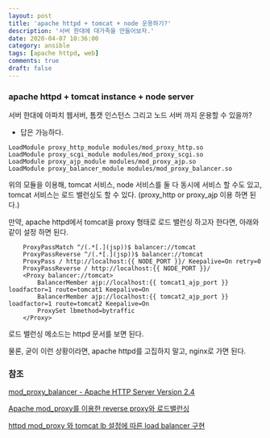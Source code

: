 ```yaml
---
layout: post
title: 'apache httpd + tomcat + node 운용하기?'
description: '서버 한대에 대가족을 만들어보자.'
date: 2020-04-07 10:36:00
category: ansible
tags: [apache httpd, web]
comments: true
draft: false
---
```


### apache httpd + tomcat instance + node server

서버 한대에 아파치 웹서버, 톰캣 인스턴스 그리고 노드 서버 까지 운용할 수 있을까?

- 답은 가능하다.

```
LoadModule proxy_http_module modules/mod_proxy_http.so
LoadModule proxy_scgi_module modules/mod_proxy_scgi.so
LoadModule proxy_ajp_module modules/mod_proxy_ajp.so
LoadModule proxy_balancer_module modules/mod_proxy_balancer.so
```

위의 모듈을 이용해, tomcat 서비스, node 서비스를 둘 다 동시에 서비스 할 수도 있고, tomcat 서비스는 로드 밸런싱도 할 수 있다. (proxy_http or proxy_ajp 이용 하면 된다.)

만약, apache httpd에서 tomcat을 proxy 형태로 로드 밸런싱 하고자 한다면, 아래와 같이 설정 하면 된다.

```
    ProxyPassMatch ^/(.*[.](jsp))$ balancer://tomcat
    ProxyPassReverse ^/(.*[.](jsp))$ balancer://tomcat
    ProxyPass / http://localhost:{{ NODE_PORT }}/ Keepalive=On retry=0
    ProxyPassReverse / http://localhost:{{ NODE_PORT }}/
    <Proxy balancer://tomcat>
        BalancerMember ajp://localhost:{{ tomcat1_ajp_port }} loadfactor=1 route=tomcat1 Keepalive=On
        BalancerMember ajp://localhost:{{ tomcat2_ajp_port }} loadfactor=1 route=tomcat2 Keepalive=On
        ProxySet lbmethod=bytraffic
    </Proxy>
```

로드 밸런싱 메소드는 httpd 문서를 보면 된다.

물론, 굳이 이런 상황이라면, apache httpd를 고집하지 말고, nginx로 가면 된다.

### 참조

[mod_proxy_balancer - Apache HTTP Server Version 2.4](https://httpd.apache.org/docs/2.2/mod/mod_proxy_balancer.html)

[Apache mod_proxy를 이용한 reverse proxy와 로드밸런싱](https://khlee03.tistory.com/entry/Apache-modproxy%EB%A5%BC-%EC%9D%B4%EC%9A%A9%ED%95%9C-reverse-proxy%EC%99%80-load-balancing)

[httpd mod_proxy 와 tomcat lb 설정에 따른 load balancer 구현](https://jjeong.tistory.com/581)
